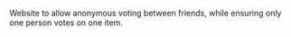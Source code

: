 Website to allow anonymous voting between friends, while ensuring only one person votes on one item.

